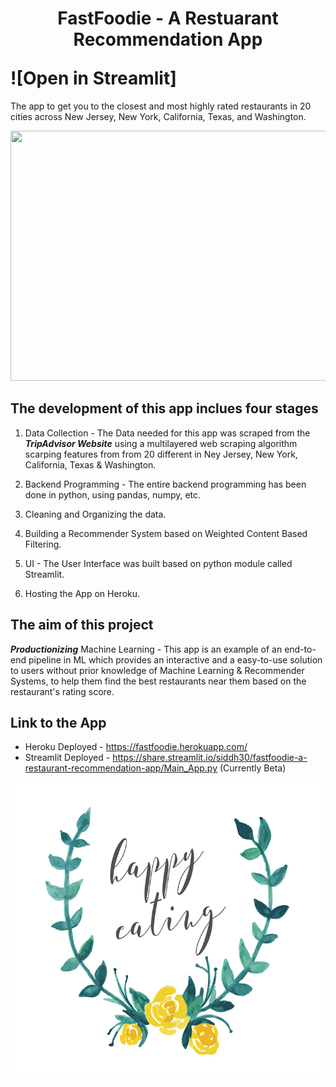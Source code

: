 # <p align = "center"> FastFoodie - A Restuarant Recommendation App </p>![Open in Streamlit]
The app to get you to the closest and most highly rated restaurants in 20 cities across New Jersey, New York, California, Texas, and Washington.

<p align = "center"><img width="700" img height="400" src="https://github.com/siddh30/FastFoodie-A-Restaurant-Recommendation-App/blob/master/Data/Food.png"></p>


## The development of this app inclues four stages
1) Data Collection - The Data needed for this app was scraped from the ***TripAdvisor Website*** using a multilayered web scraping algorithm scarping features from from 20 different in Ney Jersey, New York, California, Texas & Washington.

2) Backend Programming - The entire backend programming has been done in python, using pandas, numpy, etc.

3) Cleaning and Organizing the data.

4) Building a Recommender System based on Weighted Content Based Filtering.  

5) UI - The User Interface was built based on python module called Streamlit.

6) Hosting the App on Heroku.


## The aim of this project
***Productionizing*** Machine Learning - This app is an example of an end-to-end pipeline in ML which provides an interactive and a easy-to-use solution to users without prior knowledge of Machine Learning & Recommender Systems, to help them find the best restaurants near them based on the restaurant's rating score. 

## Link to the App
* Heroku Deployed - https://fastfoodie.herokuapp.com/
* Streamlit Deployed - https://share.streamlit.io/siddh30/fastfoodie-a-restaurant-recommendation-app/Main_App.py (Currently Beta)

<p align = "center"><img width="700" img height="475" src="https://github.com/siddh30/FastFoodie-The-Restaurant-Recommendation-App/blob/master/Data/happy_eating.jpg"></p>
